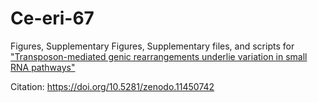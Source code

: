 # Ce-eri-67

Figures, Supplementary Figures, Supplementary files, and scripts for ["Transposon-mediated genic rearrangements underlie variation in small RNA pathways"](https://www.biorxiv.org/content/10.1101/2024.01.15.575659v1)

Citation: https://doi.org/10.5281/zenodo.11450742
